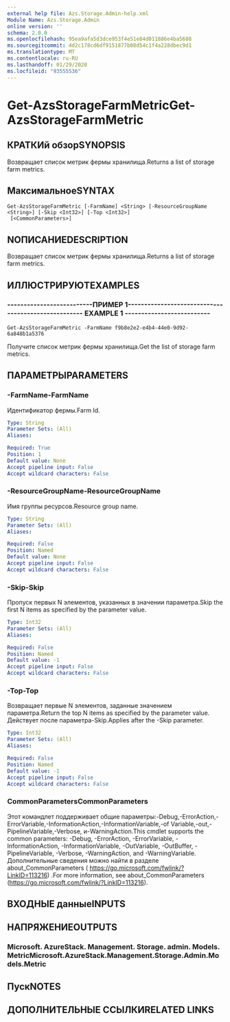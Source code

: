 ```yaml
---
external help file: Azs.Storage.Admin-help.xml
Module Name: Azs.Storage.Admin
online version: ''
schema: 2.0.0
ms.openlocfilehash: 95ea9afa5d3dce953f4e51e84d011886e4ba5688
ms.sourcegitcommit: 4d2c178cd6df9151877b08d54c1f4a228dbec9d1
ms.translationtype: MT
ms.contentlocale: ru-RU
ms.lasthandoff: 01/29/2020
ms.locfileid: "93555536"
---
```

# <span data-ttu-id="35b69-101">Get-AzsStorageFarmMetric</span><span class="sxs-lookup"><span data-stu-id="35b69-101">Get-AzsStorageFarmMetric</span></span>

## <span data-ttu-id="35b69-102">КРАТКИй обзор</span><span class="sxs-lookup"><span data-stu-id="35b69-102">SYNOPSIS</span></span>
<span data-ttu-id="35b69-103">Возвращает список метрик фермы хранилища.</span><span class="sxs-lookup"><span data-stu-id="35b69-103">Returns a list of storage farm metrics.</span></span>

## <span data-ttu-id="35b69-104">Максимальное</span><span class="sxs-lookup"><span data-stu-id="35b69-104">SYNTAX</span></span>

```
Get-AzsStorageFarmMetric [-FarmName] <String> [-ResourceGroupName <String>] [-Skip <Int32>] [-Top <Int32>]
 [<CommonParameters>]
```

## <span data-ttu-id="35b69-105">NОПИСАНИЕ</span><span class="sxs-lookup"><span data-stu-id="35b69-105">DESCRIPTION</span></span>
<span data-ttu-id="35b69-106">Возвращает список метрик фермы хранилища.</span><span class="sxs-lookup"><span data-stu-id="35b69-106">Returns a list of storage farm metrics.</span></span>

## <span data-ttu-id="35b69-107">ИЛЛЮСТРИРУЮТ</span><span class="sxs-lookup"><span data-stu-id="35b69-107">EXAMPLES</span></span>

### <span data-ttu-id="35b69-108">--------------------------ПРИМЕР 1--------------------------</span><span class="sxs-lookup"><span data-stu-id="35b69-108">-------------------------- EXAMPLE 1 --------------------------</span></span>
```
Get-AzsStorageFarmMetric -FarmName f9b8e2e2-e4b4-44e0-9d92-6a848b1a5376
```

<span data-ttu-id="35b69-109">Получите список метрик фермы хранилища.</span><span class="sxs-lookup"><span data-stu-id="35b69-109">Get the list of storage farm metrics.</span></span>

## <span data-ttu-id="35b69-110">ПАРАМЕТРЫ</span><span class="sxs-lookup"><span data-stu-id="35b69-110">PARAMETERS</span></span>

### <span data-ttu-id="35b69-111">-FarmName</span><span class="sxs-lookup"><span data-stu-id="35b69-111">-FarmName</span></span>
<span data-ttu-id="35b69-112">Идентификатор фермы.</span><span class="sxs-lookup"><span data-stu-id="35b69-112">Farm Id.</span></span>

```yaml
Type: String
Parameter Sets: (All)
Aliases: 

Required: True
Position: 1
Default value: None
Accept pipeline input: False
Accept wildcard characters: False
```

### <span data-ttu-id="35b69-113">-ResourceGroupName</span><span class="sxs-lookup"><span data-stu-id="35b69-113">-ResourceGroupName</span></span>
<span data-ttu-id="35b69-114">Имя группы ресурсов.</span><span class="sxs-lookup"><span data-stu-id="35b69-114">Resource group name.</span></span>

```yaml
Type: String
Parameter Sets: (All)
Aliases: 

Required: False
Position: Named
Default value: None
Accept pipeline input: False
Accept wildcard characters: False
```

### <span data-ttu-id="35b69-115">-Skip</span><span class="sxs-lookup"><span data-stu-id="35b69-115">-Skip</span></span>
<span data-ttu-id="35b69-116">Пропуск первых N элементов, указанных в значении параметра.</span><span class="sxs-lookup"><span data-stu-id="35b69-116">Skip the first N items as specified by the parameter value.</span></span>

```yaml
Type: Int32
Parameter Sets: (All)
Aliases: 

Required: False
Position: Named
Default value: -1
Accept pipeline input: False
Accept wildcard characters: False
```

### <span data-ttu-id="35b69-117">-Top</span><span class="sxs-lookup"><span data-stu-id="35b69-117">-Top</span></span>
<span data-ttu-id="35b69-118">Возвращает первые N элементов, заданные значением параметра.</span><span class="sxs-lookup"><span data-stu-id="35b69-118">Return the top N items as specified by the parameter value.</span></span>
<span data-ttu-id="35b69-119">Действует после параметра-Skip.</span><span class="sxs-lookup"><span data-stu-id="35b69-119">Applies after the -Skip parameter.</span></span>

```yaml
Type: Int32
Parameter Sets: (All)
Aliases: 

Required: False
Position: Named
Default value: -1
Accept pipeline input: False
Accept wildcard characters: False
```

### <span data-ttu-id="35b69-120">CommonParameters</span><span class="sxs-lookup"><span data-stu-id="35b69-120">CommonParameters</span></span>
<span data-ttu-id="35b69-121">Этот командлет поддерживает общие параметры:-Debug,-ErrorAction,-ErrorVariable,-InformationAction,-InformationVariable,-of Variable,-out,-PipelineVariable,-Verbose, и-WarningAction.</span><span class="sxs-lookup"><span data-stu-id="35b69-121">This cmdlet supports the common parameters: -Debug, -ErrorAction, -ErrorVariable, -InformationAction, -InformationVariable, -OutVariable, -OutBuffer, -PipelineVariable, -Verbose, -WarningAction, and -WarningVariable.</span></span> <span data-ttu-id="35b69-122">Дополнительные сведения можно найти в разделе about_CommonParameters ( https://go.microsoft.com/fwlink/?LinkID=113216) .</span><span class="sxs-lookup"><span data-stu-id="35b69-122">For more information, see about_CommonParameters (https://go.microsoft.com/fwlink/?LinkID=113216).</span></span>

## <span data-ttu-id="35b69-123">ВХОДНЫЕ данные</span><span class="sxs-lookup"><span data-stu-id="35b69-123">INPUTS</span></span>

## <span data-ttu-id="35b69-124">НАПРЯЖЕНИЕ</span><span class="sxs-lookup"><span data-stu-id="35b69-124">OUTPUTS</span></span>

### <span data-ttu-id="35b69-125">Microsoft. AzureStack. Management. Storage. admin. Models. Metric</span><span class="sxs-lookup"><span data-stu-id="35b69-125">Microsoft.AzureStack.Management.Storage.Admin.Models.Metric</span></span>

## <span data-ttu-id="35b69-126">Пуск</span><span class="sxs-lookup"><span data-stu-id="35b69-126">NOTES</span></span>

## <span data-ttu-id="35b69-127">ДОПОЛНИТЕЛЬНЫЕ ССЫЛКИ</span><span class="sxs-lookup"><span data-stu-id="35b69-127">RELATED LINKS</span></span>

